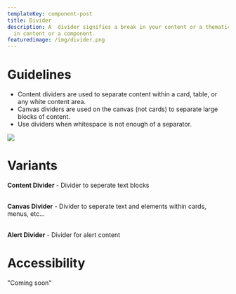 ```yaml
---
templateKey: component-post
title: Divider
description: A  divider signifies a break in your content or a thematic change
  in content or a component.
featuredimage: /img/divider.png
---
```

# **Guidelines**

* Content dividers are used to separate content within a card, table, or any white content area.
* Canvas dividers are used on the canvas (not cards) to separate large blocks of content.
* Use dividers when whitespace is not enough of a separator.

![](/img/divider.png)

# **Variants**

**Content Divider** - Divider to seperate text blocks

\
**Canvas Divider** - Divider to seperate text and elements within cards, menus, etc...

\
**Alert Divider** - Divider for alert content





# **Accessibility**

"Coming soon"